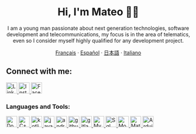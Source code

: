 <p align="center">
<h1 align="center"> Hi, I'm Mateo 👋🔭 </h1>
</p>

  <p align="center">
  I am a young man passionate about next generation technologies, software development and telecommunications, my focus is in the area of telematics, even so I consider myself highly qualified for any development project.
  </p>
   
  <p align="center">
    <a href="/docs/readme_fr.md">Français</a>
    ·
    <a href="/docs/readme_es.md">Español</a>
    ·
    <a href="/docs/readme_ja.md">日本語</a>
    ·
    <a href="/docs/readme_it.md">Italiano</a>
  </p>
 
  <p>
    <h2> Connect with me: </h2>
    <a href="https://www.linkedin.com/in/mateo-toro-rodriguez-3799b624a/">
      <img alt="Linkedin" width="30px" src="https://play-lh.googleusercontent.com/kMofEFLjobZy_bCuaiDogzBcUT-dz3BBbOrIEjJ-hqOabjK8ieuevGe6wlTD15QzOqw" />
    </a>
    <a href="https://www.instagram.com/mgodll_99/">
      <img alt="Instagram" width="30px" src="https://cdn-icons-png.flaticon.com/512/174/174855.png" />
    </a>
    <a href="https://www.facebook.com/MateoToroRodriguez">
      <img alt="Facebook" width="30px" src="https://cdn.icon-icons.com/icons2/3132/PNG/512/facebook_social_network_network_communication_internet_icon_192273.png" />
    </a>
  </p>
  
  <p>
    <h3> Languages and Tools: </h3>
    <a href="https://www.docker.com">
      <img alt="Docker" width="30px" src="https://cdn-icons-png.flaticon.com/512/919/919853.png" />
    </a>
    <a href="https://www2.eii.uva.es/fund_inf/cpp/temas/1_introduccion/introduccion.html#:~:text=C%2B%2B%20es%20un%20lenguaje%20compilado,a%20objetos%20del%20lenguaje%20C.&text=C%2B%2B%20significaría%20incremento%20de%20C,operador%20%2B%2B%20con%20ese%20nombre.">
    <img alt="C++" width="30px" src="https://upload.wikimedia.org/wikipedia/commons/1/18/ISO_C%2B%2B_Logo.svg" />
    </a>
    <a href="https://developer.android.com/kotlin?gclid=Cj0KCQiA0oagBhDHARIsAI-BbgeWEybkO6n_T2yeXAlKsVCdwb9dSe5RPe-e3tmmCQsPaaILUp75GWsaAnqnEALw_wcB&gclsrc=aw.ds&hl=es-419">
    <img alt="kotlin" width="30px" src="https://upload.wikimedia.org/wikipedia/commons/thumb/0/06/Kotlin_Icon.svg/1200px-Kotlin_Icon.svg.png" />
    </a>
    <a href="https://www.java.com/es/">
    <img alt="java" width="30px" src="https://cdn-icons-png.flaticon.com/512/226/226777.png" />
    </a>
    <a href="https://developer.android.com/studio?gclid=Cj0KCQiA0oagBhDHARIsAI-BbgcxQCdD6uASRJ2UcNvWebG-uK8aNc8OvdHNIacCr5pcwKJWgvP7fQUaAtSmEALw_wcB&gclsrc=aw.ds">
    <img alt="android-studios" width="30px" src="https://upload.wikimedia.org/wikipedia/commons/thumb/e/e3/Android_Studio_Icon_%282014-2019%29.svg/1200px-Android_Studio_Icon_%282014-2019%29.svg.png" />
    </a>
    <a href="https://github.com">
    <img alt="github" width="30px" src="https://cdn-icons-png.flaticon.com/512/25/25231.png" />
    </a>
    <a href="https://about.gitlab.com">
    <img alt="gitlab" width="30px" src="https://cdn4.iconfinder.com/data/icons/logos-and-brands/512/144_Gitlab_logo_logos-512.png" />
    </a>
    <a href="https://www.mysql.com">
    <img alt="Mysql" width="30px" src="https://cdn-icons-png.flaticon.com/512/5968/5968313.png" />
    </a>
    <a href="https://support.microsoft.com/es-es/office/access-sql-conceptos-básicos-vocabulario-y-sintaxis-444d0303-cde1-424e-9a74-e8dc3e460671#:~:text=las%20consultas%3A%20UNION-,¿Qué%20es%20SQL%3F,SQL%20para%20trabajar%20con%20datos.">
    <img alt="Sql" width="30px" src="https://cdn-icons-png.flaticon.com/512/4299/4299956.png" />
    </a>
    <a href="https://www.mongodb.com/cloud/atlas/lp/try4?utm_source=google&utm_campaign=search_gs_pl_evergreen_atlas_core_prosp-brand_gic-null_amers-co_ps-all_desktop_eng_lead&utm_term=mongodb&utm_medium=cpc_paid_search&utm_ad=e&utm_ad_campaign_id=12212624317&adgroup=115749712463&cq_cmp=12212624317&gclid=Cj0KCQiA0oagBhDHARIsAI-BbgdOc0v-sH_0As2Jt3FUn5tBk49JdXT5bIwPKom0DdhCO3-vcjJ40_kaAp0bEALw_wcB">
    <img alt="MongoDB" width="30px" src="https://cdn.iconscout.com/icon/free/png-256/mongodb-5-1175140.png" />
    </a>
    <a href="https://www.mathworks.com/products/matlab.html">
    <img alt="Matlab" width="30px" src="https://upload.wikimedia.org/wikipedia/commons/thumb/2/21/Matlab_Logo.png/667px-Matlab_Logo.png" />
    </a>
    <a href="https://www.arduino.cc">
    <img alt="Arduino" width="30px" src="https://w7.pngwing.com/pngs/358/405/png-transparent-arduino-computer-icons-computer-software-graphy-logo-miscellaneous-text-trademark.png" />
    </a>
  </p>
<!--

